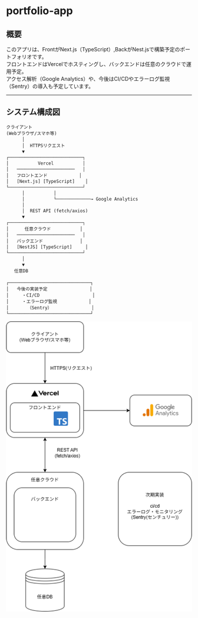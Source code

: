 # portfolio-app

## 概要

このアプリは、FrontがNext.js（TypeScript）,BackがNest.jsで構築予定のポートフォリオです。  
フロントエンドはVercelでホスティングし、バックエンドは任意のクラウドで運用予定。  
アクセス解析（Google Analytics）や、今後はCI/CDやエラーログ監視（Sentry）の導入も予定しています。

---

## システム構成図

```plaintext
クライアント
(Webブラウザ/スマホ等)
      │
      │  HTTPSリクエスト
      ▼
┌────────────────────────────┐
│           Vercel           │
│   ──────────────────────   │
│   フロントエンド            │
│   [Next.js] [TypeScript]    │
└────────────────────────────┘
      │           │
      │           └─────────────→ Google Analytics
      │
      │  REST API (fetch/axios)
      ▼
┌────────────────────────────┐
│      任意クラウド           │
│   ──────────────────────   │
│   バックエンド              │
│   [NestJS] [TypeScript]     │
└────────────────────────────┘
      │
      ▼
   任意DB

┌───────────────────────────────┐
│   今後の実装予定                │     
│     ・CI/CD                    │
│     ・エラーログ監視            │
│       （Sentry）               │
└───────────────────────────────┘
```


<img src="/architect-infomation/architect.png" alt="構成図" width="600" />